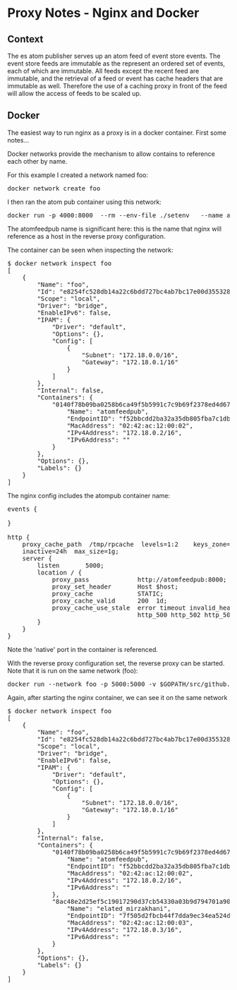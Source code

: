 # Proxy Notes - Nginx and Docker

## Context

The es atom publisher serves up an atom feed of event store events. The
event store feeds are immutable as the represent an ordered set of 
events, each of which are immutable. All feeds except the recent
feed are immutable, and the retrieval of a feed or event has
cache headers that are immutable as well. Therefore the use of 
a caching proxy in front of the feed will allow the access of 
feeds to be scaled up.

## Docker

The easiest way to run nginx as a proxy is in a docker container. First some notes...

Docker networks provide the mechanism to allow contains to reference each
other by name.

For this example I created a network named foo:

<pre>
docker network create foo
</pre>

I then ran the atom pub container using this network:

<pre>
docker run -p 4000:8000  --rm --env-file ./setenv   --name atomfeedpub --network foo xtracdev/atompub --linkhost localhost:5000 --listenaddr :8000
</pre>

The atomfeedpub name is significant here: this is the name that nginx will reference
as a host in the reverse proxy configuration.

The container can be seen when inspecting the network:

<pre>
$ docker network inspect foo
[
    {
        "Name": "foo",
        "Id": "e8254fc528db14a22c6bdd727bc4ab7bc17e00d3553287c2416653786c2d9d0d",
        "Scope": "local",
        "Driver": "bridge",
        "EnableIPv6": false,
        "IPAM": {
            "Driver": "default",
            "Options": {},
            "Config": [
                {
                    "Subnet": "172.18.0.0/16",
                    "Gateway": "172.18.0.1/16"
                }
            ]
        },
        "Internal": false,
        "Containers": {
            "0140f78b09ba0258b6ca49f5b5991c7c9b69f2378ed4d67996f3cd0aef57e60c": {
                "Name": "atomfeedpub",
                "EndpointID": "f52bbcdd2ba32a35db805fba7c1db944bb5296934043025bd9647b208f1de5ce",
                "MacAddress": "02:42:ac:12:00:02",
                "IPv4Address": "172.18.0.2/16",
                "IPv6Address": ""
            }
        },
        "Options": {},
        "Labels": {}
    }
]
</pre>

The nginx config includes the atompub container name:

<pre>
events {

}

http {
    proxy_cache_path  /tmp/rpcache  levels=1:2    keys_zone=STATIC:10m
    inactive=24h  max_size=1g;
    server {
        listen       5000;
        location / {
            proxy_pass             http://atomfeedpub:8000;
            proxy_set_header       Host $host;
            proxy_cache            STATIC;
            proxy_cache_valid      200  1d;
            proxy_cache_use_stale  error timeout invalid_header updating
                                   http_500 http_502 http_503 http_504;
        }
    }
}
</pre>

Note the 'native' port in the container is referenced.

With the reverse proxy configuration set, the reverse proxy can be started. Note
that it is run on the same network (foo):

<pre>
docker run --network foo -p 5000:5000 -v $GOPATH/src/github.com/xtraclabs/es-atom-feed-proxy/rp.conf:/etc/nginx/nginx.conf nginx
</pre>

Again, after starting the nginx container, we can see it on the same network

<pre>
$ docker network inspect foo
[
    {
        "Name": "foo",
        "Id": "e8254fc528db14a22c6bdd727bc4ab7bc17e00d3553287c2416653786c2d9d0d",
        "Scope": "local",
        "Driver": "bridge",
        "EnableIPv6": false,
        "IPAM": {
            "Driver": "default",
            "Options": {},
            "Config": [
                {
                    "Subnet": "172.18.0.0/16",
                    "Gateway": "172.18.0.1/16"
                }
            ]
        },
        "Internal": false,
        "Containers": {
            "0140f78b09ba0258b6ca49f5b5991c7c9b69f2378ed4d67996f3cd0aef57e60c": {
                "Name": "atomfeedpub",
                "EndpointID": "f52bbcdd2ba32a35db805fba7c1db944bb5296934043025bd9647b208f1de5ce",
                "MacAddress": "02:42:ac:12:00:02",
                "IPv4Address": "172.18.0.2/16",
                "IPv6Address": ""
            },
            "8ac48e2d25ef5c19017290d37cb54330a03b9d794701a9051875f3d83486ad12": {
                "Name": "elated_mirzakhani",
                "EndpointID": "7f505d2fbcb44f7dda9ec34ea524d5b0bee97ea87d00e4ff7a9103294e0d1aea",
                "MacAddress": "02:42:ac:12:00:03",
                "IPv4Address": "172.18.0.3/16",
                "IPv6Address": ""
            }
        },
        "Options": {},
        "Labels": {}
    }
]
</pre>